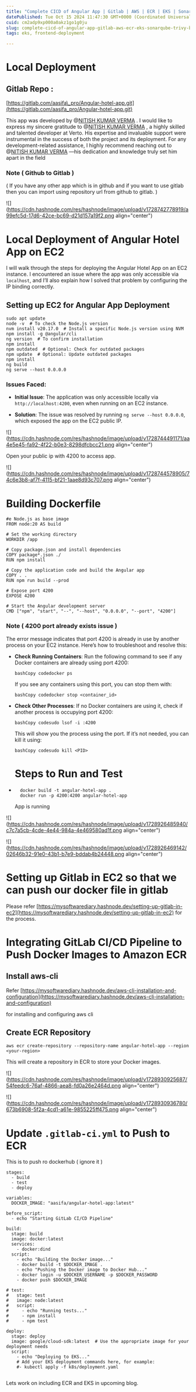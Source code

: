 ```yaml
---
title: "Complete CICD of Angular App | Gitlab | AWS | ECR | EKS | Sonarqube | Trivy | Black Duck"
datePublished: Tue Oct 15 2024 11:47:30 GMT+0000 (Coordinated Universal Time)
cuid: cm2adp9xp000a0akz1go1g0ju
slug: complete-cicd-of-angular-app-gitlab-aws-ecr-eks-sonarqube-trivy-black-duck
tags: eks, frontend-deployment

---
```


# Local Deployment

## Gitlab Repo :

[https://gitlab.com/aasifa\_pro/Angular-hotel-app.git](https://gitlab.com/aasifa_pro/Angular-hotel-app.git)

This app was developed by @[NITISH KUMAR VERMA](@nkv) . I would like to express my sincere gratitude to @[NITISH KUMAR VERMA](@nkv) , a highly skilled and talented developer at Verto. His expertise and invaluable support were instrumental in the success of both the project and its deployment. For any development-related assistance, I highly recommend reaching out to @[NITISH KUMAR VERMA](@nkv) —his dedication and knowledge truly set him apart in the field

### Note ( Github to Gitlab )

( If you have any other app which is in github and if you want to use gitlab then you can import using repository url from github to gitlab. )

![](https://cdn.hashnode.com/res/hashnode/image/upload/v1728742778919/a99efc5d-17d6-42ce-bc69-d21d157a19f2.png align="center")

# Local Deployment of Angular Hotel App on EC2

I will walk through the steps for deploying the Angular Hotel App on an EC2 instance. I encountered an issue where the app was only accessible via `localhost`, and I’ll also explain how I solved that problem by configuring the IP binding correctly.

## Setting up EC2 for Angular App Deployment

```plaintext
sudo apt update
node -v  # To check the Node.js version
nvm install v20.17.0  # Install a specific Node.js version using NVM
npm install -g @angular/cli
ng version  # To confirm installation
npm install
npm outdated  # Optional: Check for outdated packages
npm update  # Optional: Update outdated packages
npm install
ng build
ng serve --host 0.0.0.0
```

### Issues Faced:

* **Initial Issue**: The application was only accessible locally via `http://localhost:4200`, even when running on an EC2 instance.
    
* **Solution**: The issue was resolved by running `ng serve --host 0.0.0.0`, which exposed the app on the EC2 public IP.
    

![](https://cdn.hashnode.com/res/hashnode/image/upload/v1728744491171/aa4e5e45-fa92-4f22-b0e3-8298dfcbcc21.png align="center")

Open your public ip with 4200 to access app.

![](https://cdn.hashnode.com/res/hashnode/image/upload/v1728744578905/74c6e3b8-af7f-4115-bf21-1aae8d93c707.png align="center")

# Building Dockerfile

```plaintext
#e Node.js as base image
FROM node:20 AS build

# Set the working directory
WORKDIR /app

# Copy package.json and install dependencies
COPY package*.json ./
RUN npm install

# Copy the application code and build the Angular app
COPY . .
RUN npm run build --prod

# Expose port 4200
EXPOSE 4200

# Start the Angular development server
CMD ["npm", "start", "--", "--host", "0.0.0.0", "--port", "4200"]
```

### Note ( 4200 port already exists issue )

The error message indicates that port 4200 is already in use by another process on your EC2 instance. Here’s how to troubleshoot and resolve this:

* **Check Running Containers**: Run the following command to see if any Docker containers are already using port 4200:
    
    ```plaintext
    bashCopy codedocker ps
    ```
    
    If you see any containers using this port, you can stop them with:
    
    ```plaintext
    bashCopy codedocker stop <container_id>
    ```
    
* **Check Other Processes**: If no Docker containers are using it, check if another process is occupying port 4200:
    
    ```plaintext
    bashCopy codesudo lsof -i :4200
    ```
    
    This will show you the process using the port. If it’s not needed, you can kill it using:
    
    ```plaintext
    bashCopy codesudo kill <PID>
    ```
    
    # Steps to Run and Test
    
* ```plaintext
    docker build -t angular-hotel-app .
    docker run -p 4200:4200 angular-hotel-app
    ```
    
    App is running
    

![](https://cdn.hashnode.com/res/hashnode/image/upload/v1728926485940/c7c7a5cb-4cde-4e44-984a-4e469580ad1f.png align="center")

![](https://cdn.hashnode.com/res/hashnode/image/upload/v1728926469142/02646b32-91e0-43b1-b7e9-bddab4b24448.png align="center")

# Setting up Gitlab in EC2 so that we can push our docker file in gitlab

Please refer [https://mysoftwarediary.hashnode.dev/setting-up-gitlab-in-ec2](https://mysoftwarediary.hashnode.dev/setting-up-gitlab-in-ec2) for the process.

# Integrating GitLab CI/CD Pipeline to Push Docker Images to Amazon ECR

## Install aws-cli

Refer [https://mysoftwarediary.hashnode.dev/aws-cli-installation-and-configuration](https://mysoftwarediary.hashnode.dev/aws-cli-installation-and-configuration)

for installing and configuring aws cli

## **Create ECR Repository**

```plaintext
aws ecr create-repository --repository-name angular-hotel-app --region <your-region>
```

This will create a repository in ECR to store your Docker images.

![](https://cdn.hashnode.com/res/hashnode/image/upload/v1728930925687/54feedc6-76af-4866-aea8-fd0a26e2464d.png align="center")

![](https://cdn.hashnode.com/res/hashnode/image/upload/v1728930936780/673b6908-5f2a-4cd1-a61e-9855225ff475.png align="center")

# Update `.gitlab-ci.yml` to Push to ECR

This is to push ro dockerhub ( ignore it )

```plaintext
stages:
  - build
  - test
  - deploy

variables:
  DOCKER_IMAGE: "aasifa/angular-hotel-app:latest"

before_script:
  - echo "Starting GitLab CI/CD Pipeline"

build:
  stage: build
  image: docker:latest
  services:
    - docker:dind
  script:
    - echo "Building the Docker image..."
    - docker build -t $DOCKER_IMAGE .
    - echo "Pushing the Docker image to Docker Hub..."
    - docker login -u $DOCKER_USERNAME -p $DOCKER_PASSWORD
    - docker push $DOCKER_IMAGE

# test:
#   stage: test
#   image: node:latest
#   script:
#     - echo "Running tests..."
#     - npm install
#     - npm test

deploy:
  stage: deploy
  image: google/cloud-sdk:latest  # Use the appropriate image for your deployment needs
  script:
    - echo "Deploying to EKS..."
    # Add your EKS deployment commands here, for example:
    #- kubectl apply -f k8s/deployment.yaml
    
```

Lets work on including ECR and EKS in upcoming blog.